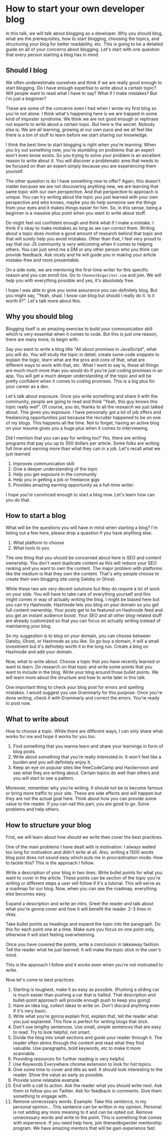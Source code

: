 # How to start your own developer blog

In this talk, we will talk about blogging as a developer. Why you should blog, what are the prerequisites, how to start blogging, choosing the topics, and structuring your blog for better readability, etc. This is going to be a detailed guide on all of your concerns about blogging. Let's start with one question that every person starting a blog has in mind.

## Should I blog

We often underestimate ourselves and think if we are really good enough to start blogging. Do I have enough expertise to write about a certain topic? Will people want to read what I have to say? What if I make mistakes? But I'm just a beginner?

These are some of the concerns even I had when I wrote my first blog so you're not alone. I think what's happening here is we are trapped in some kind of imposter syndrome. We think we are not good enough or rephrase not experts to write about a certain topic. But here is the secret. Nobody else is. We are all learning, growing at our own pace and we all feel like there is a ton of stuff to learn before we start sharing our knowledge.

I think the best time to start blogging is right when you're learning. When you try out something new, you're stumbling on problems that an expert won't even know exists. So you trying to solve your problem is an excellent reason to write about it. You will discover a problematic area that needs to be focused on than an expert simply because you are experiencing them yourself.

The other question is do I have something new to offer? Again, this doesn't matter because we are not discovering anything new, we are learning that same topic with our own perspective. And that perspective to approach is unique. You can try writing about the topic you just learned with your own perspective and who knows, maybe you do help someone see the things from your eyes and it makes things easier for him. So, in this sense, being a beginner is a massive plus point when you want to write about stuff.

Do might feel not confident enough and think what if I make a mistake. I think it's okay to make mistakes as long as we can correct them. Writing about a topic does involve a good amount of research behind that topic and that will surely help you avoid mistakes. Other than that, I feel very proud to say that our JS community is very welcoming when it comes to helping others. You can just send me a DM or any other person who you think can provide feedback. Ask nicely and he will guide you in making your article mistake-free and more presentable. 

On a side note, we are mentoring the first-time writer for this specific reason and you can enroll too. Go to `thenextbigwriter.com` and join. We will help you with everything possible and yes, it's absolutely free. 

I hope I was able to give you some assurance you can definitely blog. But you might say, "Yeah, shad. I know can blog but should I really do it. Is it worth it?". Let's talk more about this.

## Why you should blog

Blogging itself is an amazing exercise to build your communication skill which is very essential when it comes to code. But this is just one reason, there are many more, to begin with.

Say you want to write a blog title "All about promises in JavaScript", what you will do. You will study the topic in detail, create some code snippets to explain the logic, learn what are the pros and cons of that, what are different ways to work with that, etc.  What I want to say is, these all things are much much more than you would do if you're just coding promises in an app. You will get a much deeper understanding of the topic and will be pretty confident when it comes to coding promises. This is a big plus for your career as a dev.

Let's talk about exposure. Once you write something and share it with the community, people are going to read and think "Yeah, this guy knows this topic really well". Of course, you do, thanks to all the research we just talked about. This gives you exposure. I have personally got a lot of job offers and freelancing opportunities just because the recruiter happened to be on one of my blogs. This happens all the time. Not to forget, having an active blog on your resume gives you a huge plus when it comes to interviewing.

Did I mention that you can pay for writing too? Yes, there are writing programs that pay you up to 300 dollars per article. Some folks are writing full time and earning more than what they can in a job. Let's recall what we just learned.

1. Improves communication skill
2. Give a deeper understanding of the topic
3. Help you get exposure in the community
4. Help you in getting a job or freelance gigs
5. Provides amazing earning opportunity as a full-time writer.

I hope you're convinced enough to start a blog now. Let's learn how can you do that.

## How to start a blog

What will be the questions you will have in mind when starting a blog? I'm listing out a few here, please drop a question if you have anything else.

1. What platform to choose
2. What tools to you

The one thing that you should be concerned about here is SEO and content ownership. You don't want duplicate content as this will reduce your SEO ranking and you want to own the content. The major problem with platforms like the medium is that they own the content. That's why people choose to create their own blogging site using Gatsby or Ghost. 

While these two are very decent solutions but they do require a lot of work on your side. You will have to take care of everything yourself and this might comes in way of actually writing the blog. I might be biased here but you can try Hashnode. Hashnode lets you blog on your domain so you get full content ownership. Your posts get to be featured on Hashnode feed and you get an instant audience boost. Your SEO and all other blog-related stuff are already customized so that you can focus on actually writing instead of maintaining your blog.

So my suggestion is to blog on your domain, you can choose between Gatsby, Ghost, or Hashnode as you like. So go buy a domain, it will a small investment but it's definitely worth it in the long run. Create a blog on Hashnode and add your domain.

Now, what to write about. Choose a topic that you have recently learned or want to learn. Do research on that topic and write some points that you want to include in the blog. Write your blog around those bullet points. We will learn more about the structure and how to write later in this talk.

One important thing to check your blog post for errors and spelling mistakes. I would suggest you use Grammarly for this purpose. Once you're done writing, check it with Grammarly and correct the errors. You're ready to post now.

## What to write about

How to choose a topic. While there are different ways, I can only share what works for me and hope it works for you too.

1. Find something that you wanna learn and share your learnings in form of blog posts.
2. Write about something that you're really interested in. It won't feel like a burden and you will definitely enjoy it.
3. Keep an eye on popular sites like freeCodeCamp and Hackernoon and see what they are writing about. Certain topics do well than others and you will start to see a pattern.

Moreover, remember why you're writing. It should not be to become famous or bring more traffic to your site. These are side effects and will happen but they are not the actual goal here. Think about how you can provide some value to the reader. If you can nail this part, you are good to go. Solve problems and help others.

## How to structure your blog

First, we will learn about how should we write then cover the best practices.

One of the main problems I have dealt with is motivation. I always waited too long for motivation and didn't write at all. Also, writing a 1500 words blog post does not sound easy which puts me in procrastination mode. How to tackle this? This is the approach I follow.

Write a description of your blog in two lines. Write bullet points for what you want to cover in the article. These points can be section of the topic you're writing or different steps a user will follow if it's a tutorial. This will serve as a roadmap for our blog. Now, when you can see the roadmap, everything else becomes easy. 

Expand a description and write an intro. Greet the reader and talk about what you're gonna cover and how it will benefit the reader. 2-3 lines in okay.

Take bullet points as headings and expand the topic into the paragraph. Do this for each point one at a time. Make sure you focus on one point only, otherwise it will start feeling overwhelming.

Once you have covered the points, write a conclusion in takeaway fashion. Tell the reader what he just learned. It will make the topic stick in the user's mind. 

This is the approach I follow and it works even when you're not motivated to write. 

Now let's come to best practices.

1. Starting is toughest, make it as easy as possible. (Pushing a sliding car is much easier than pushing a car that is halted. That description and bullet-point approach will provide enough push to keep you going)
2. Have an idea log, collect ideas to write on. Don't discard anything even if it's very basic.
3. Write what you're gonna explain first, explain that, tell the reader what you just explained. This flow is perfect for writing blogs that stick.
4. Don't use lengthy sentences. Use small, simple sentences that are easy to read. Try to look helpful, not smart.
5. Divide the blog into small sections and guide your reader through it. The reader often skims through the content and read what they find valuable. Use paragraphs, bold keywords, etc to make it more scannable.
6. Providing resources for further reading is very helpful.
7. Use Keywords Everywhere chrome extension to look for hot topics.
8. Give some time to cover and title as well. It should look interesting to the reader. Show the value as early as possible.
9. Provide some relatable example.
10. End with a call to action. Ask the reader what you should write next. Ask them to follow you on Twitter. Ask for feedback in comments. Give them something to engage with.
11. Remove unnecessary words.  Example: Take this sentence, in my personal opinion... This sentence can be written in my opinion. Personal is not adding any more meaning to it and can be opted out. Remove unnecessary words and write to the point. This is something that comes with experience. If you need help here, join thenextbigwriter mentorship program. We have amazing mentors that will be gain experience fast.